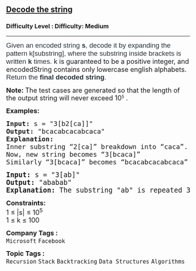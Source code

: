 <h2><a href="https://www.geeksforgeeks.org/problems/decode-the-string2444/1">Decode the string</a></h2><h3>Difficulty Level : Difficulty: Medium</h3><hr><div class="problems_problem_content__Xm_eO" style="user-select: auto;"><p style="user-select: auto;"><span id="docs-internal-guid-1272e61d-7fff-3c2c-fd6b-2552f29492b3" style="user-select: auto;"><span style="font-size: 14pt; font-family: Nunito, sans-serif; color: rgb(39, 50, 57); background-color: rgb(255, 255, 255); font-variant-numeric: normal; font-variant-east-asian: normal; font-variant-alternates: normal; font-variant-position: normal; font-variant-emoji: normal; vertical-align: baseline; white-space-collapse: preserve; user-select: auto;">Given an encoded string </span><span style="font-size: 14pt; font-family: Nunito, sans-serif; color: rgb(39, 50, 57); background-color: rgb(255, 255, 255); font-weight: bold; font-variant-numeric: normal; font-variant-east-asian: normal; font-variant-alternates: normal; font-variant-position: normal; font-variant-emoji: normal; vertical-align: baseline; white-space-collapse: preserve; user-select: auto;">s</span><span style="font-size: 14pt; font-family: Nunito, sans-serif; color: rgb(39, 50, 57); background-color: rgb(255, 255, 255); font-variant-numeric: normal; font-variant-east-asian: normal; font-variant-alternates: normal; font-variant-position: normal; font-variant-emoji: normal; vertical-align: baseline; white-space-collapse: preserve; user-select: auto;">, decode it by expanding the pattern k[substring], where the substring inside brackets is written <strong style="user-select: auto;">k</strong> times. </span></span><span style="font-family: -apple-system, BlinkMacSystemFont, &quot;Segoe UI&quot;, Roboto, Oxygen, Ubuntu, Cantarell, &quot;Open Sans&quot;, &quot;Helvetica Neue&quot;, sans-serif; font-size: 18px; user-select: auto;">k</span><span style="font-size: 18px; font-family: -apple-system, BlinkMacSystemFont, &quot;Segoe UI&quot;, Roboto, Oxygen, Ubuntu, Cantarell, &quot;Open Sans&quot;, &quot;Helvetica Neue&quot;, sans-serif; user-select: auto;"> is guaranteed to be a positive integer, and encodedString contains only lowercase english alphabets. </span><span id="docs-internal-guid-1272e61d-7fff-3c2c-fd6b-2552f29492b3" style="user-select: auto;"><span style="font-size: 14pt; font-family: Nunito, sans-serif; color: rgb(39, 50, 57); background-color: rgb(255, 255, 255); font-variant-numeric: normal; font-variant-east-asian: normal; font-variant-alternates: normal; font-variant-position: normal; font-variant-emoji: normal; vertical-align: baseline; white-space-collapse: preserve; user-select: auto;">Return the <strong style="user-select: auto;">final decoded string</strong>.</span></span></p>
<p style="user-select: auto;"><span style="font-size: 18px; user-select: auto;"><strong style="user-select: auto;">Note:&nbsp;</strong></span><span style="font-size: 18px; user-select: auto;">The test cases are generated so that the length of the output string will never exceed&nbsp;</span><span style="font-size: 18px; user-select: auto;">10</span><sup style="user-select: auto;">5</sup><span style="font-size: 18px; user-select: auto;">&nbsp;.</span></p>
<p style="user-select: auto;"><strong style="user-select: auto;"><span style="font-size: 18px; user-select: auto;">Examples:</span></strong></p>
<pre style="user-select: auto;"><span style="font-size: 18px; user-select: auto;"><strong style="user-select: auto;">Input:</strong> s = "3[b2[ca]]"
<strong style="user-select: auto;">Output:</strong> "bcacabcacabcaca"
<strong style="user-select: auto;">Explanation:<br style="user-select: auto;"></strong>Inner substring “2[ca]” breakdown into “caca”.<br style="user-select: auto;">Now, new string becomes “3[bcaca]”
Similarly “3[bcaca]” becomes “bcacabcacabcaca” which is final result.<br style="user-select: auto;"></span></pre>
<pre style="user-select: auto;"><span style="font-size: 14pt; user-select: auto;"><strong style="user-select: auto;">Input:</strong> s = "3[ab]"
<strong style="user-select: auto;">Output:</strong> "ababab"
<strong style="user-select: auto;">Explanation:</strong> The substring "ab" is repeated 3 times giving "ababab".</span></pre>
<p style="user-select: auto;"><span style="font-size: 18px; user-select: auto;"><strong style="user-select: auto;">Constraints:</strong><br style="user-select: auto;">1 ≤ |s| ≤ 10<sup style="user-select: auto;">5</sup>&nbsp;<br style="user-select: auto;">1&nbsp;</span><span style="font-size: 18px; font-family: -apple-system, BlinkMacSystemFont, &quot;Segoe UI&quot;, Roboto, Oxygen, Ubuntu, Cantarell, &quot;Open Sans&quot;, &quot;Helvetica Neue&quot;, sans-serif; user-select: auto;">≤</span><span style="font-size: 18px; user-select: auto;">&nbsp;k </span><span style="font-family: -apple-system, BlinkMacSystemFont, &quot;Segoe UI&quot;, Roboto, Oxygen, Ubuntu, Cantarell, &quot;Open Sans&quot;, &quot;Helvetica Neue&quot;, sans-serif; font-size: 18px; user-select: auto;">≤</span><span style="font-family: -apple-system, BlinkMacSystemFont, &quot;Segoe UI&quot;, Roboto, Oxygen, Ubuntu, Cantarell, &quot;Open Sans&quot;, &quot;Helvetica Neue&quot;, sans-serif; font-size: 18px; user-select: auto;"> </span><span style="font-family: -apple-system, BlinkMacSystemFont, &quot;Segoe UI&quot;, Roboto, Oxygen, Ubuntu, Cantarell, &quot;Open Sans&quot;, &quot;Helvetica Neue&quot;, sans-serif; font-size: 18px; user-select: auto;">100</span></p></div><p><span style=font-size:18px><strong>Company Tags : </strong><br><code>Microsoft</code>&nbsp;<code>Facebook</code>&nbsp;<br><p><span style=font-size:18px><strong>Topic Tags : </strong><br><code>Recursion</code>&nbsp;<code>Stack</code>&nbsp;<code>Backtracking</code>&nbsp;<code>Data Structures</code>&nbsp;<code>Algorithms</code>&nbsp;